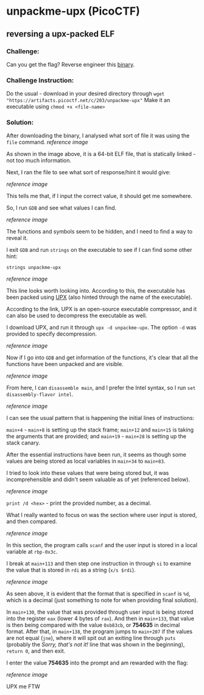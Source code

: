 # unpackme-upx (PicoCTF)

## reversing a upx-packed ELF

### Challenge: 
Can you get the flag?
Reverse engineer this [binary](https://artifacts.picoctf.net/c/203/unpackme-upx).


### Challenge Instruction:
Do the usual - download in your desired directory through `wget "https://artifacts.picoctf.net/c/203/unpackme-upx"`
Make it an executable using `chmod +x <file-name>`

### Solution:
After downloading the binary, I analysed what sort of file it was using the `file` command.
*reference image*

As shown in the image above, it is a 64-bit ELF file, that is statically linked - not too much information.

Next, I ran the file to see what sort of response/hint it would give:

*reference image*

This tells me that, if I input the correct value, it should get me somewhere.

So, I run `GDB` and see what values I can find. 

*reference image*

The functions and symbols seem to be hidden, and I need to find a way to reveal it.

I exit `GDB` and run `strings` on the executable to see if I can find some other hint:

`strings unpackme-upx`

*reference image*

This line looks worth looking into. According to this, the executable has been packed using [UPX](https://github.com/upx/upx) (also hinted through the name of the executable).


According to the link, UPX is an open-source executable compressor, and it can also be used to decompress the executable as well.

I download UPX, and run it through `upx -d unpackme-upx`. The option `-d` was provided to specify decompression.

*reference image*

Now if I go into `GDB` and get information of the functions, it's clear that all the functions have been unpacked and are visible.

*reference image*

From here, I can `disassemble main`, and I prefer the Intel syntax, so I run `set disassembly-flavor intel`.

*reference image*

I can see the usual pattern that is happening the initial lines of instructions:

`main+4` - `main+8` is setting up the stack frame;
`main+12` and `main+15` is taking the arguments that are provided; and
`main+19` - `main+28` is setting up the stack canary.

After the essential instructions have been run, it seems as though some values are being stored as local variables in `main+34` to `main+83`.

I tried to look into these values that were being stored but, it was incomprehensible and didn't seem valuable as of yet (referenced below).

*reference image*

`print /d <hex>` - print the provided number, as a decimal.

What I really wanted to focus on was the section where user input is stored, and then compared.

*reference image*

In this section, the program calls `scanf` and the user input is stored in a local variable at `rbp-0x3c`.

I break at `main+113` and then step one instruction in through `si` to examine the value that is stored in `rdi` as a string (`x/s $rdi`).

*reference image*

As seen above, it is evident that the format that is specified in `scanf` is `%d`, which is a decimal (just something to note for when providing final solution).

In `main+130`, the value that was provided through user input is being stored into the register `eax` (lower 4 bytes of `rax`).
And then in `main+133`, that value is then being compared with the value `0xb83cb`, or **754635** in decimal format.
After that, in `main+138`, the program jumps to `main+207` if the values are not equal (`jne`), where it will spit out an exiting line through `puts` (probably the *Sorry, that's not it!* line that was shown in the beginning), `return 0`, and then exit.

I enter the value **754635** into the prompt and am rewarded with the flag:

*reference image*

UPX me FTW
